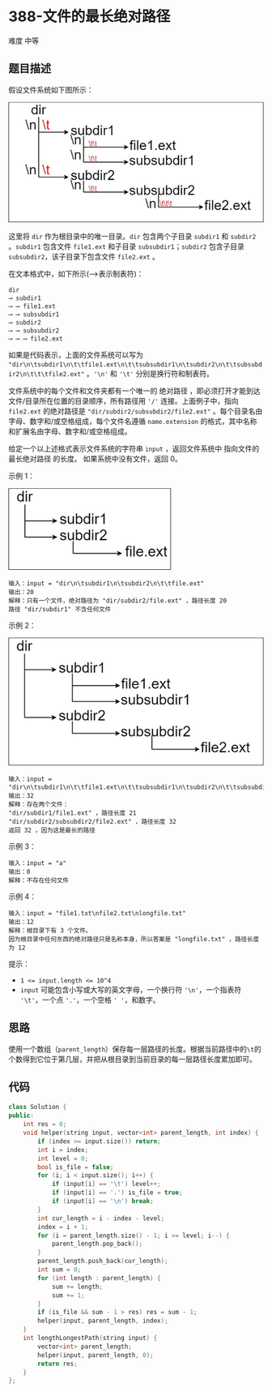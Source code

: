 # 388-文件的最长绝对路径

难度 中等



## 题目描述

假设文件系统如下图所示：

<img src="images/mdir.jpg" style="zoom:80%;" />

这里将 `dir` 作为根目录中的唯一目录。`dir` 包含两个子目录 `subdir1` 和 `subdir2` 。`subdir1` 包含文件 `file1.ext` 和子目录 `subsubdir1`；`subdir2` 包含子目录 `subsubdir2`，该子目录下包含文件 `file2.ext` 。

在文本格式中，如下所示(⟶表示制表符)：
```
dir
⟶ subdir1
⟶ ⟶ file1.ext
⟶ ⟶ subsubdir1
⟶ subdir2
⟶ ⟶ subsubdir2
⟶ ⟶ ⟶ file2.ext
```
如果是代码表示，上面的文件系统可以写为 `"dir\n\tsubdir1\n\t\tfile1.ext\n\t\tsubsubdir1\n\tsubdir2\n\t\tsubsubdir2\n\t\t\tfile2.ext"` 。`'\n'` 和 `'\t'` 分别是换行符和制表符。

文件系统中的每个文件和文件夹都有一个唯一的 绝对路径 ，即必须打开才能到达文件/目录所在位置的目录顺序，所有路径用 `'/'` 连接。上面例子中，指向 `file2.ext` 的绝对路径是 `"dir/subdir2/subsubdir2/file2.ext"` 。每个目录名由字母、数字和/或空格组成，每个文件名遵循 `name.extension` 的格式，其中名称和扩展名由字母、数字和/或空格组成。

给定一个以上述格式表示文件系统的字符串 `input` ，返回文件系统中 指向文件的最长绝对路径 的长度。 如果系统中没有文件，返回 0。

示例 1：

<img src="images/dir1.jpg" style="zoom:80%;" />

```
输入：input = "dir\n\tsubdir1\n\tsubdir2\n\t\tfile.ext"
输出：20
解释：只有一个文件，绝对路径为 "dir/subdir2/file.ext" ，路径长度 20
路径 "dir/subdir1" 不含任何文件
```
示例 2：

<img src="images/dir2.jpg" style="zoom:80%;" />

```
输入：input = "dir\n\tsubdir1\n\t\tfile1.ext\n\t\tsubsubdir1\n\tsubdir2\n\t\tsubsubdir2\n\t\t\tfile2.ext"
输出：32
解释：存在两个文件：
"dir/subdir1/file1.ext" ，路径长度 21
"dir/subdir2/subsubdir2/file2.ext" ，路径长度 32
返回 32 ，因为这是最长的路径
```
示例 3：
```
输入：input = "a"
输出：0
解释：不存在任何文件
```
示例 4：
```
输入：input = "file1.txt\nfile2.txt\nlongfile.txt"
输出：12
解释：根目录下有 3 个文件。
因为根目录中任何东西的绝对路径只是名称本身，所以答案是 "longfile.txt" ，路径长度为 12
```

提示：

- `1 <= input.length <= 10^4`
- `input` 可能包含小写或大写的英文字母，一个换行符 `'\n'`，一个指表符 `'\t'`，一个点 `'.'`，一个空格 `' '`，和数字。



## 思路

使用一个数组（`parent_length`）保存每一层路径的长度。根据当前路径中的`\t`的个数得到它位于第几层，并把从根目录到当前目录的每一层路径长度累加即可。



## 代码

```c++
class Solution {
public:
    int res = 0;
    void helper(string input, vector<int> parent_length, int index) {
        if (index >= input.size()) return;
        int i = index;
        int level = 0;
        bool is_file = false;
        for (i; i < input.size(); i++) {
            if (input[i] == '\t') level++;
            if (input[i] == '.') is_file = true;
            if (input[i] == '\n') break;
        }
        int cur_length = i - index - level;
        index = i + 1;
        for (i = parent_length.size() - 1; i >= level; i--) {
            parent_length.pop_back();
        }
        parent_length.push_back(cur_length);
        int sum = 0;
        for (int length : parent_length) {
            sum += length;
            sum += 1;
        }
        if (is_file && sum - 1 > res) res = sum - 1;
        helper(input, parent_length, index);
    }
    int lengthLongestPath(string input) {
        vector<int> parent_length;
        helper(input, parent_length, 0);
        return res;
    }
};
```

